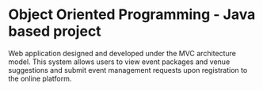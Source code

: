# Object Oriented Programming - Java based project

Web application designed and developed under the MVC architecture model. This system allows users to view event packages and venue suggestions and submit event management requests upon registration to the online platform.
